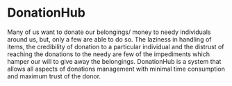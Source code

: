 # DonationHub
Many of us want to donate our belongings/ money to needy individuals around us, but, only a few are able to do so. The laziness in handling of items, the credibility of donation to a particular individual and the distrust of reaching the donations to the needy are few of the impediments which hamper our will to give away the belongings. DonationHub is a system that allows all aspects of donations management with minimal time consumption and maximum trust of the donor.
